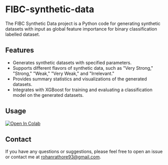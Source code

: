# FIBC-synthetic-data

The FIBC Synthetic Data project is a Python code for generating synthetic datasets with input as global feature importance for binary classification labelled dataset.

## Features

- Generates synthetic datasets with specified parameters.
- Supports different flavors of synthetic data, such as "Very Strong," "Strong," "Weak," "Very Weak," and "Irrelevant."
- Provides summary statistics and visualizations of the generated datasets.
- Integrates with XGBoost for training and evaluating a classification model on the generated datasets.

## Usage

[![Open In Colab](https://colab.research.google.com/assets/colab-badge.svg)](https://colab.research.google.com/github.com/rohancode/FIBC-synthetic-data/blob/main/Generator.ipynb)

## Contact

If you have any questions or suggestions, please feel free to open an issue or contact me at rohanrathore93@gmail.com.